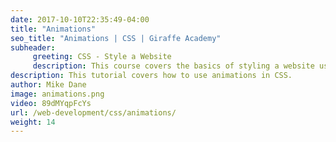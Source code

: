 ```yaml
---
date: 2017-10-10T22:35:49-04:00
title: "Animations"
seo_title: "Animations | CSS | Giraffe Academy"
subheader:
     greeting: CSS - Style a Website
     description: This course covers the basics of styling a website using CSS. Work your way through the videos and we'll teach you everything you need to know to style a basic website!
description: This tutorial covers how to use animations in CSS.
author: Mike Dane
image: animations.png
video: 89dMYqpFcYs
url: /web-development/css/animations/
weight: 14
---
```

